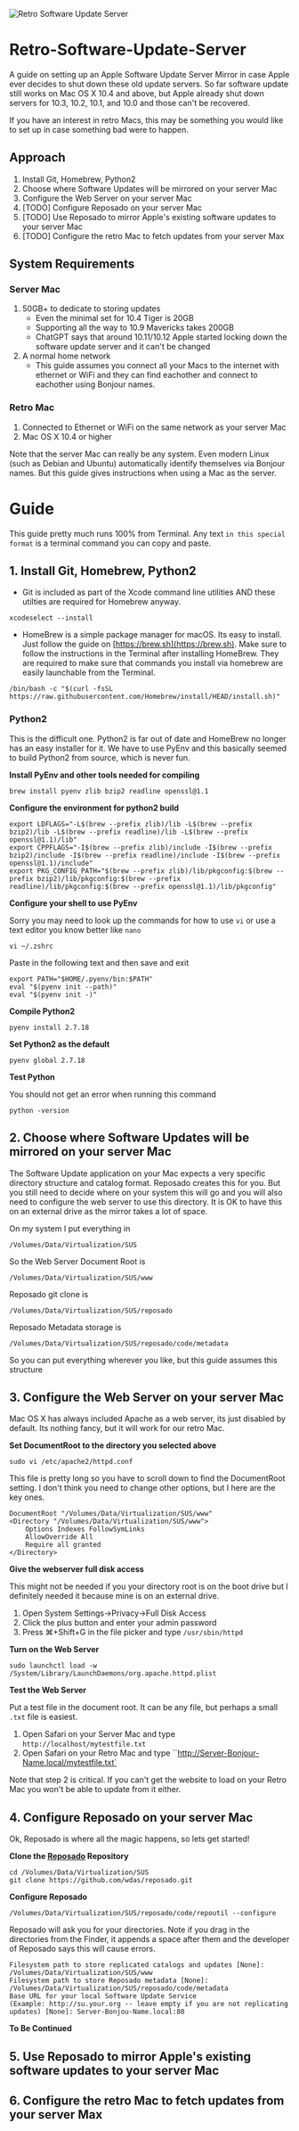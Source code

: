 ![Retro Software Update Server](images/001-Title.png)

# Retro-Software-Update-Server
A guide on setting up an Apple Software Update Server Mirror in case Apple 
ever decides to shut down these old update servers. So far software update
still works on Mac OS X 10.4 and above, but Apple already shut down servers
for 10.3, 10.2, 10.1, and 10.0 and those can't be recovered.

If you have an interest in retro Macs, this may be something you would like
to set up in case something bad were to happen.

## Approach

1. Install Git, Homebrew, Python2
1. Choose where Software Updates will be mirrored on your server Mac
1. Configure the Web Server on your server Mac
1. \[TODO\] Configure Reposado on your server Mac
1. \[TODO\] Use Reposado to mirror Apple's existing software updates to your server Mac
1. \[TODO\] Configure the retro Mac to fetch updates from your server Max

## System Requirements

### Server Mac
1. 50GB+ to dedicate to storing updates
   - Even the minimal set for 10.4 Tiger is 20GB
   - Supporting all the way to 10.9 Mavericks takes 200GB
   - ChatGPT says that around 10.11/10.12 Apple started locking down the 
     software update server and it can't be changed
1. A normal home network
   - This guide assumes you connect all your Macs to the internet with ethernet 
     or WiFi and they can find eachother and connect to eachother using Bonjour 
     names.

### Retro Mac
1. Connected to Ethernet or WiFi on the same network as your server Mac
1. Mac OS X 10.4 or higher

Note that the server Mac can really be any system. Even modern Linux \(such as 
Debian and Ubuntu\) automatically identify themselves via Bonjour names. But
this guide gives instructions when using a Mac as the server.

# Guide

This guide pretty much runs 100% from Terminal. 
Any text `in this special format` is a terminal command you can copy and paste.

## 1. Install Git, Homebrew, Python2

- Git is included as part of the Xcode command line utilities AND these utilties
are required for Homebrew anyway.

```xcodeselect --install```

- HomeBrew is a simple package manager for macOS. Its easy to install. 
Just follow the guide on [https://brew.sh](https://brew.sh). Make sure to 
follow the instructions in the Terminal after installing HomeBrew.
They are required to make sure that commands you install via homebrew are
easily launchable from the Terminal.

```/bin/bash -c "$(curl -fsSL https://raw.githubusercontent.com/Homebrew/install/HEAD/install.sh)"```

### Python2

This is the difficult one. Python2 is far out of date and HomeBrew no longer
has an easy installer for it. We have to use PyEnv and this basically seemed
to build Python2 from source, which is never fun.

**Install PyEnv and other tools needed for compiling**

```brew install pyenv zlib bzip2 readline openssl@1.1```

**Configure the environment for python2 build**

```
export LDFLAGS="-L$(brew --prefix zlib)/lib -L$(brew --prefix bzip2)/lib -L$(brew --prefix readline)/lib -L$(brew --prefix openssl@1.1)/lib"
export CPPFLAGS="-I$(brew --prefix zlib)/include -I$(brew --prefix bzip2)/include -I$(brew --prefix readline)/include -I$(brew --prefix openssl@1.1)/include"
export PKG_CONFIG_PATH="$(brew --prefix zlib)/lib/pkgconfig:$(brew --prefix bzip2)/lib/pkgconfig:$(brew --prefix readline)/lib/pkgconfig:$(brew --prefix openssl@1.1)/lib/pkgconfig"
```

**Configure your shell to use PyEnv**

Sorry you may need to look up the commands
for how to use `vi` or use a text editor you know better like `nano`

```vi ~/.zshrc```

Paste in the following text and then save and exit

```
export PATH="$HOME/.pyenv/bin:$PATH"
eval "$(pyenv init --path)"
eval "$(pyenv init -)"
```

**Compile Python2**

```pyenv install 2.7.18```

**Set Python2 as the default**

```pyenv global 2.7.18```

**Test Python**

You should not get an error when running this command

```python -version```

## 2. Choose where Software Updates will be mirrored on your server Mac

The Software Update application on your Mac expects a very specific directory
structure and catalog format. Reposado creates this for you. But you still
need to decide where on your system this will go and you will also need
to configure the web server to use this directory. It is OK to have this on
an external drive as the mirror takes a lot of space.

On my system I put everything in 

`/Volumes/Data/Virtualization/SUS`

So the Web Server Document Root is

`/Volumes/Data/Virtualization/SUS/www`

Reposado git clone is

`/Volumes/Data/Virtualization/SUS/reposado`

Reposado Metadata storage is

`/Volumes/Data/Virtualization/SUS/reposado/code/metadata`

So you can put everything wherever you like, but this guide assumes this structure

## 3. Configure the Web Server on your server Mac

Mac OS X has always included Apache as a web server, its just disabled by 
default. Its nothing fancy, but it will work for our retro Mac.

**Set DocumentRoot to the directory you selected above**

`sudo vi /etc/apache2/httpd.conf`

This file is pretty long so you have to scroll down to find the DocumentRoot
setting. I don't think you need to change other options, but I here are the key
ones.

```
DocumentRoot "/Volumes/Data/Virtualization/SUS/www"
<Directory "/Volumes/Data/Virtualization/SUS/www">
    Options Indexes FollowSymLinks
    AllowOverride All
    Require all granted
</Directory>
```

**Give the webserver full disk access**

This might not be needed if you your directory root is on the boot drive
but I definitely needed it because mine is on an external drive.

1. Open System Settings→Privacy→Full Disk Access
1. Click the plus button and enter your admin password
1. Press ⌘+Shift+G in the file picker and type `/usr/sbin/httpd`

**Turn on the Web Server**

`sudo launchctl load -w /System/Library/LaunchDaemons/org.apache.httpd.plist`

**Test the Web Server**

Put a test file in the document root. It can be any file, but perhaps a small
`.txt` file is easiest.

1. Open Safari on your Server Mac and type `http://localhost/mytestfile.txt`
1. Open Safari on your Retro Mac and type ``http://Server-Bonjour-Name.local/mytestfile.txt`

Note that step 2 is critical. If you can't get the website to load on your
Retro Mac you won't be able to update from it either.

## 4. Configure Reposado on your server Mac

Ok, Reposado is where all the magic happens, so lets get started!

**Clone the [Reposado](https://github.com/wdas/reposado) Repository**

```
cd /Volumes/Data/Virtualization/SUS
git clone https://github.com/wdas/reposado.git
```

**Configure Reposado**

`/Volumes/Data/Virtualization/SUS/reposado/code/repoutil --configure`

Reposado will ask you for your directories. Note if you drag in the directories 
from the Finder, it appends a space after them and the developer of Reposado 
says this will cause errors.

```
Filesystem path to store replicated catalogs and updates [None]: /Volumes/Data/Virtualization/SUS/www
Filesystem path to store Reposado metadata [None]: /Volumes/Data/Virtualization/SUS/reposado/code/metadata 
Base URL for your local Software Update Service
(Example: http://su.your.org -- leave empty if you are not replicating updates) [None]: Server-Bonjou-Name.local:80
```

**To Be Continued**

## 5. Use Reposado to mirror Apple's existing software updates to your server Mac
## 6. Configure the retro Mac to fetch updates from your server Max
